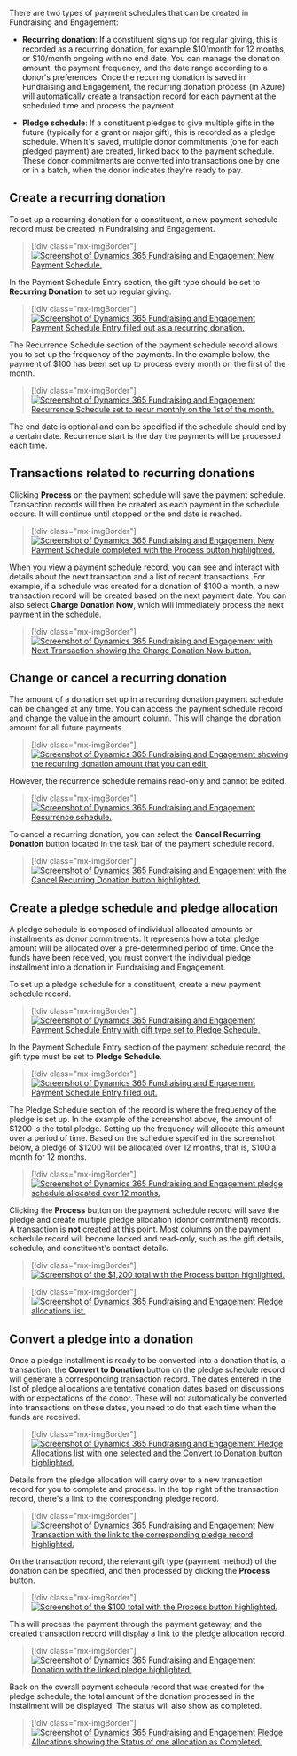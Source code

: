 There are two types of payment schedules that can be created in Fundraising and Engagement:

- **Recurring donation**: If a constituent signs up for regular giving, this is recorded as a recurring donation, for example $10/month for 12 months, or $10/month ongoing with no end date. You can manage the donation amount, the payment frequency, and the date range according to a donor's preferences. Once the recurring donation is saved in Fundraising and Engagement, the recurring donation process (in Azure) will automatically create a transaction record for each payment at the scheduled time and process the payment.

- **Pledge schedule**: If a constituent pledges to give multiple gifts in the future (typically for a grant or major gift), this is recorded as a pledge schedule. When it's saved, multiple donor commitments (one for each pledged payment) are created, linked back to the payment schedule. These donor commitments are converted into transactions one by one or in a batch, when the donor indicates they're ready to pay.

## Create a recurring donation

To set up a recurring donation for a constituent, a new payment schedule record must be created in Fundraising and Engagement.

> [!div class="mx-imgBorder"]
> [![Screenshot of Dynamics 365 Fundraising and Engagement New Payment Schedule.](../media/4-1-new-payment-schedule.png)](../media/4-1-new-payment-schedule.png#lightbox)

In the Payment Schedule Entry section, the gift type should be set to **Recurring Donation** to set up regular giving.

> [!div class="mx-imgBorder"]
> [![Screenshot of Dynamics 365 Fundraising and Engagement Payment Schedule Entry filled out as a recurring donation.](../media/4-2-recurring-donation.png)](../media/4-2-recurring-donation.png#lightbox)

The Recurrence Schedule section of the payment schedule record allows you to set up the frequency of the payments. In the example below, the payment of $100 has been set up to process every month on the first of the month.

> [!div class="mx-imgBorder"]
> [![Screenshot of Dynamics 365 Fundraising and Engagement Recurrence Schedule set to recur monthly on the 1st of the month.](../media/4-3-recurrence-schedule.png)](../media/4-3-recurrence-schedule.png#lightbox)

The end date is optional and can be specified if the schedule should end by a certain date. Recurrence start is the day the payments will be processed each time.

## Transactions related to recurring donations

Clicking **Process** on the payment schedule will save the payment schedule. Transaction records will then be created as each payment in the schedule occurs. It will continue until stopped or the end date is reached.

> [!div class="mx-imgBorder"]
> [![Screenshot of Dynamics 365 Fundraising and Engagement New Payment Schedule completed with the Process button highlighted.](../media/4-4-process.png)](../media/4-4-process.png#lightbox)

When you view a payment schedule record, you can see and interact with details about the next transaction and a list of recent transactions. For example, if a schedule was created for a donation of $100 a month, a new transaction record will be created based on the next payment date. You can also select **Charge Donation Now**, which will immediately process the next payment in the schedule.

> [!div class="mx-imgBorder"]
> [![Screenshot of Dynamics 365 Fundraising and Engagement with Next Transaction showing the Charge Donation Now button.](../media/4-5-charge-now.png)](../media/4-5-charge-now.png#lightbox)

## Change or cancel a recurring donation

The amount of a donation set up in a recurring donation payment schedule can be changed at any time. You can access the payment schedule record and change the value in the amount column. This will change the donation amount for all future payments.

> [!div class="mx-imgBorder"]
> [![Screenshot of Dynamics 365 Fundraising and Engagement showing the recurring donation amount that you can edit.](../media/4-6-amount.png)](../media/4-6-amount.png#lightbox)

However, the recurrence schedule remains read-only and cannot be edited.

> [!div class="mx-imgBorder"]
> [![Screenshot of Dynamics 365 Fundraising and Engagement Recurrence schedule.](../media/4-7-schedule.png)](../media/4-7-schedule.png#lightbox)

To cancel a recurring donation, you can select the **Cancel Recurring Donation** button located in the task bar of the payment schedule record.

> [!div class="mx-imgBorder"]
> [![Screenshot of Dynamics 365 Fundraising and Engagement with the Cancel Recurring Donation button highlighted.](../media/4-8-cancel.png)](../media/4-8-cancel.png#lightbox)

## Create a pledge schedule and pledge allocation

A pledge schedule is composed of individual allocated amounts or installments as donor commitments. It represents how a total pledge amount will be allocated over a pre-determined period of time. Once the funds have been received, you must convert the individual pledge installment into a donation in Fundraising and Engagement.

To set up a pledge schedule for a constituent, create a new payment schedule record.

> [!div class="mx-imgBorder"]
> [![Screenshot of Dynamics 365 Fundraising and Engagement Payment Schedule Entry with gift type set to Pledge Schedule.](../media/4-9-pledge-schedule.png)](../media/4-9-pledge-schedule.png#lightbox)

In the Payment Schedule Entry section of the payment schedule record, the gift type must be set to **Pledge Schedule**.

> [!div class="mx-imgBorder"]
> [![Screenshot of Dynamics 365 Fundraising and Engagement Payment Schedule Entry filled out.](../media/4-10-schedule.png)](../media/4-10-schedule.png#lightbox)

The Pledge Schedule section of the record is where the frequency of the pledge is set up. In the example of the screenshot above, the amount of $1200 is the total pledge.
Setting up the frequency will allocate this amount over a period of time. Based on the schedule specified in the screenshot below, a pledge of $1200 will be allocated over 12 months, that is, $100 a month for 12 months.

> [!div class="mx-imgBorder"]
> [![Screenshot of Dynamics 365 Fundraising and Engagement pledge schedule allocated over 12 months.](../media/4-11-allocate.png)](../media/4-11-allocate.png#lightbox)

Clicking the **Process** button on the payment schedule record will save the pledge and create multiple pledge allocation (donor commitment) records. A transaction is **not** created at this point. Most columns on the payment schedule record will become locked and read-only, such as the gift details, schedule, and constituent's contact details.

> [!div class="mx-imgBorder"]
> [![Screenshot of the $1,200 total with the Process button highlighted.](../media/4-12-process.png)](../media/4-12-process.png#lightbox)

> [!div class="mx-imgBorder"]
> [![Screenshot of Dynamics 365 Fundraising and Engagement Pledge allocations list.](../media/4-13-allocations.png)](../media/4-13-allocations.png#lightbox)

## Convert a pledge into a donation

Once a pledge installment is ready to be converted into a donation that is, a transaction, the **Convert to Donation** button on the pledge schedule record will generate a corresponding transaction record. The dates entered in the list of pledge allocations are tentative donation dates based on discussions with or expectations of the donor. These will not automatically be converted into transactions on these dates, you need to do that each time when the funds are received.

> [!div class="mx-imgBorder"]
> [![Screenshot of Dynamics 365 Fundraising and Engagement Pledge Allocations list with one selected and the Convert to Donation button highlighted.](../media/4-14-convert.png)](../media/4-14-convert.png#lightbox)

Details from the pledge allocation will carry over to a new transaction record for you to complete and process. In the top right of the transaction record, there's a link to the corresponding pledge record.

> [!div class="mx-imgBorder"]
> [![Screenshot of Dynamics 365 Fundraising and Engagement New Transaction with the link to the corresponding pledge record highlighted.](../media/4-15-pledge.png)](../media/4-15-pledge.png#lightbox)

On the transaction record, the relevant gift type (payment method) of the donation can be specified, and then processed by clicking the **Process** button.

> [!div class="mx-imgBorder"]
> [![Screenshot of the $100 total with the Process button highlighted.](../media/4-16-process.png)](../media/4-16-process.png#lightbox)

This will process the payment through the payment gateway, and the created transaction record will display a link to the pledge allocation record.

> [!div class="mx-imgBorder"]
> [![Screenshot of Dynamics 365 Fundraising and Engagement Donation with the linked pledge highlighted.](../media/4-17-link.png)](../media/4-17-link.png#lightbox)

Back on the overall payment schedule record that was created for the pledge schedule, the total amount of the donation processed in the installment will be displayed. The status will also show as completed.

> [!div class="mx-imgBorder"]
> [![Screenshot of Dynamics 365 Fundraising and Engagement Pledge Allocations showing the Status of one allocation as Completed.](../media/4-18-completed.png)](../media/4-18-completed.png#lightbox)
